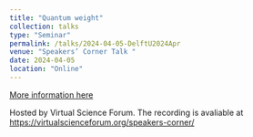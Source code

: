 ```yaml
---
title: "Quantum weight"
collection: talks
type: "Seminar"
permalink: /talks/2024-04-05-DelftU2024Apr
venue: "Speakers’ Corner Talk "
date: 2024-04-05
location: "Online"
---
```


[More information here](https://virtualscienceforum.org/speakers-corner/)

Hosted by Virtual Science Forum. The recording is avaliable at https://virtualscienceforum.org/speakers-corner/
